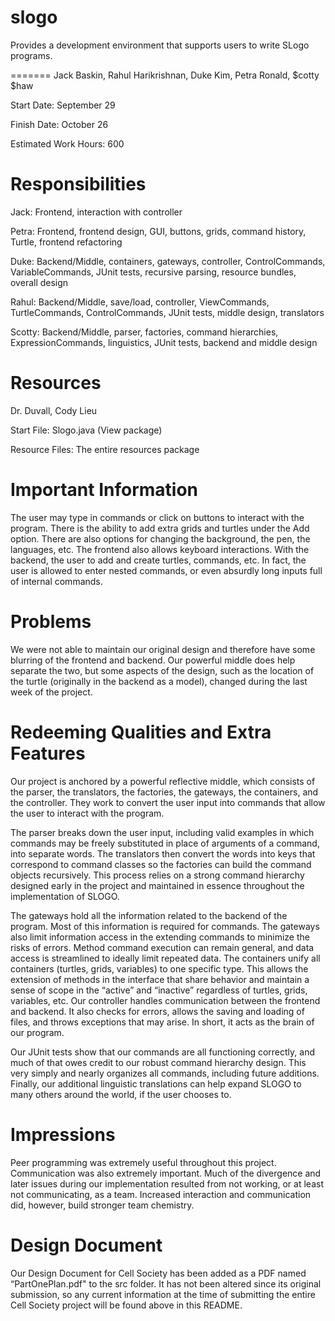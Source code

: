 slogo
=====

Provides a development environment that supports users to write SLogo programs.

=======
Jack Baskin, Rahul Harikrishnan, Duke Kim, Petra Ronald, $cotty $haw

Start Date: September 29

Finish Date: October 26

Estimated Work Hours: 600

Responsibilities
=======

Jack: Frontend, interaction with controller

Petra: Frontend, frontend design, GUI, buttons, grids, command history, Turtle, frontend refactoring

Duke: Backend/Middle, containers, gateways, controller, ControlCommands, VariableCommands, JUnit tests, recursive parsing, resource bundles, overall design

Rahul: Backend/Middle, save/load, controller, ViewCommands, TurtleCommands, ControlCommands, JUnit tests, middle design, translators

Scotty: Backend/Middle, parser, factories, command hierarchies, ExpressionCommands, linguistics, JUnit tests, backend and middle design

Resources
=======
Dr. Duvall, Cody Lieu

Start File: Slogo.java (View package)

Resource Files: The entire resources package

Important Information
=======
The user may type in commands or click on buttons to interact with the program. There is the ability to add extra grids and turtles under the Add option. There are also options for changing the background, the pen, the languages, etc. The frontend also allows keyboard interactions. With the backend, the user to add and create turtles, commands, etc. In fact, the user is allowed to enter nested commands, or even absurdly long inputs full of internal commands.

Problems
=======
We were not able to maintain our original design and therefore have some blurring of the frontend and backend. Our powerful middle does help separate the two, but some aspects of the design, such as the location of the turtle (originally in the backend as a model), changed during the last week of the project.

Redeeming Qualities and Extra Features
=======
Our project is anchored by a powerful reflective middle, which consists of the parser, the translators, the factories, the gateways, the containers, and the controller. They work to convert the user input into commands that allow the user to interact with the program.

The parser breaks down the user input, including valid examples in which commands may be freely substituted in place of arguments of a command, into separate words. The translators then convert the words into keys that correspond to command classes so the factories can build the command objects recursively. This process relies on a strong command hierarchy designed early in the project and maintained in essence throughout the implementation of SLOGO.

The gateways hold all the information related to the backend of the program. Most of this information is required for commands. The gateways also limit information access in the extending commands to minimize the risks of errors. Method command execution can remain general, and data access is streamlined to ideally limit repeated data. The containers unify all containers (turtles, grids, variables) to one specific type. This allows the extension of methods in the interface that share behavior and maintain a sense of scope in the “active” and “inactive” regardless of turtles, grids, variables, etc. Our controller handles communication between the frontend and backend. It also checks for errors, allows the saving and loading of files, and throws exceptions that may arise. In short, it acts as the brain of our program.

Our JUnit tests show that our commands are all functioning correctly, and much of that owes credit to our robust command hierarchy design. This very simply and nearly organizes all commands, including future additions. Finally, our additional linguistic translations can help expand SLOGO to many others around the world, if the user chooses to.

Impressions
=======
Peer programming was extremely useful throughout this project. Communication was also extremely important. Much of the divergence and later issues during our implementation resulted from not working, or at least not communicating, as a team. Increased interaction and communication did, however, build stronger team chemistry.

Design Document
=======
Our Design Document for Cell Society has been added as a PDF named “PartOnePlan.pdf" to the src folder. It has not been altered since its original submission, so any current information at the time of submitting the entire Cell Society project will be found above in this README.
